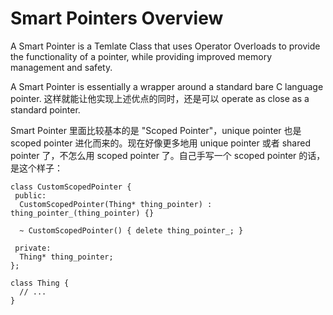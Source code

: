 # Smart Pointers Overview

A Smart Pointer is a Temlate Class that uses Operator Overloads to provide the functionality of a pointer, while providing improved memory management and safety.

A Smart Pointer is essentially a wrapper around a standard bare C language pointer. 这样就能让他实现上述优点的同时，还是可以 operate as close as a standard pointer.

Smart Pointer 里面比较基本的是 "Scoped Pointer"，unique pointer 也是 scoped pointer 进化而来的。现在好像更多地用 unique pointer 或者 shared pointer 了，不怎么用 scoped pointer 了。自己手写一个 scoped pointer 的话，是这个样子：
```
class CustomScopedPointer {
 public:
  CustomScopedPointer(Thing* thing_pointer) : thing_pointer_(thing_pointer) {}
  
  ~ CustomScopedPointer() { delete thing_pointer_; }
  
 private:
  Thing* thing_pointer;
};

class Thing {
  // ...
}
```

